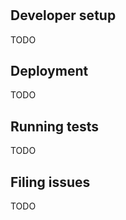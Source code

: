 
# <PROJECT TITLE>

## Developer setup

TODO

## Deployment

TODO

## Running tests

TODO

## Filing issues

TODO
